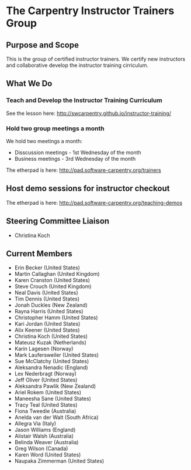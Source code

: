 # The Carpentry Instructor Trainers Group

## Purpose and Scope

This is the group of certified instructor trainers. We certify new instructors and collaborative develop the instructor training cirriculum.

## What We Do

### Teach and Develop the Instructor Training Curriculum

See the lesson here: http://swcarpentry.github.io/instructor-training/

### Hold two group meetings a month 

We hold two meetings a month:
- Disscussion meetings - 1st Wednesday of the month
- Business meetings - 3rd Wednesday of the month

The etherpad is here: http://pad.software-carpentry.org/trainers

## Host demo sessions for instructor checkout

The etherpad is here: http://pad.software-carpentry.org/teaching-demos

## Steering Committee Liaison
- Christina Koch

## Current Members
- Erin Becker (United States)
- Martin Callaghan (United Kingdom)
- Karen Cranston (United States)
- Steve Crouch (United Kingdom)
- Neal Davis (United States)
- Tim Dennis (United States)
- Jonah Duckles (New Zealand)
- Rayna Harris (United States)
- Christopher Hamm (United States)
- Kari Jordan (United States)
- Alix Keener (United States)
- Christina Koch (United States)
- Mateusz Kuzak (Netherlands)
- Karin Lagesen (Norway)
- Mark Laufersweiler (United States)
- Sue McClatchy (United States)
- Aleksandra Nenadic (England)
- Lex Nederbragt (Norway)
- Jeff Oliver (United States)
- Aleksandra Pawlik (New Zealand)
- Ariel Rokem (United States)
- Maneesha Sane (United States)
- Tracy Teal (United States)
- Fiona Tweedie (Australia)
- Anelda van der Walt (South Africa)
- Allegra Via (Italy)
- Jason Williams (England)
- Alistair Walsh (Australia)
- Belinda Weaver (Australia)
- Greg Wilson (Canada)
- Karen Word (United States)
- Naupaka Zimmerman (United States)

